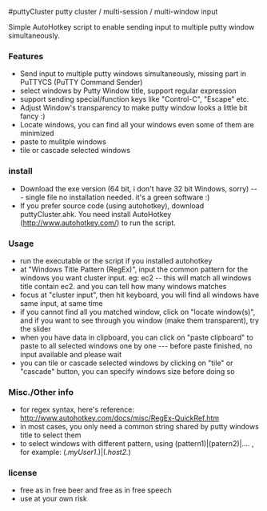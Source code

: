 #puttyCluster
putty cluster / multi-session / multi-window input

Simple AutoHotkey script to enable sending input to multiple putty window simultaneously.

### Features

* Send input to multiple putty windows simultaneously, missing part in PuTTYCS (PuTTY Command Sender)
* select windows by Putty Window title, support regular expression 
* support sending special/function keys like "Control-C", "Escape" etc.
* Adjust Window's transparency to make putty window looks a little bit fancy :)   
* Locate windows, you can find all your windows even some of them are minimized
* paste to mulitple windows
* tile or cascade selected windows

### install

* Download the exe version (64 bit, i don't have 32 bit Windows, sorry) --- single file no installation needed. it's a green software :) 
* If you prefer source code (using autohotkey), download puttyCluster.ahk. You need install AutoHotkey (http://www.autohotkey.com/) to run the script.

### Usage
* run the executable or the script if you installed autohotkey 
* at "Windows Title Pattern (RegEx)", input the common pattern for the windows you want cluster input. eg: ec2   -- this will match all windows title contain ec2. and you can tell how many windows matches
* focus at "cluster input", then hit keyboard, you will find all windows have same input, at same time
* if you cannot find all you matched window, click on "locate window(s)", and if you want to see through you window (make them transparent), try the slider
* when you have data in clipboard, you can click on "paste clipboard" to paste to all selected windows one by one --- before paste finished, no input available and please wait
* you can tile or cascade selected windows by clicking on "tile" or "cascade" button, you can specify windows size before doing so
   
### Misc./Other info

* for regex syntax, here's reference: http://www.autohotkey.com/docs/misc/RegEx-QuickRef.htm
* in most cases, you only need a common string shared by putty windows title to select them
* to select windows with different pattern, using (pattern1)|(patern2)|.... , for example:  (.*myUser1.*)|(.*host2.*)

### license
* free as in free beer and free as in free speech
* use at your own risk